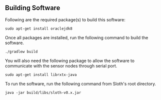 ## Building Software

Following are the required package(s) to build this software:

```
sudo apt-get install oraclejdk8
```

Once all packages are installed, run the following command to build the software.

```
./gradlew build
```

You will also need the following package to allow the software to communicate with the sensor nodes through serial port.

```
sudo apt-get install librxtx-java
```

To run the software, run the following command from Sloth's root directory.

```
java -jar build/libs/sloth-v0.x.jar
```
